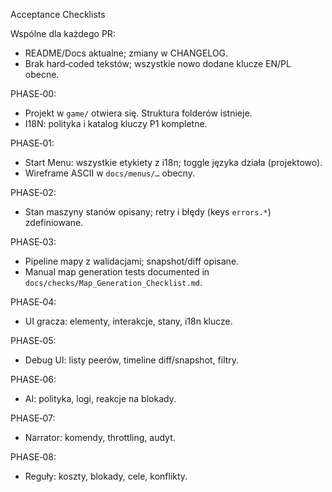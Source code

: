 Acceptance Checklists

Wspólne dla każdego PR:
- README/Docs aktualne; zmiany w CHANGELOG.  
- Brak hard‑coded tekstów; wszystkie nowo dodane klucze EN/PL obecne.

PHASE‑00:
- Projekt w `game/` otwiera się. Struktura folderów istnieje.  
- I18N: polityka i katalog kluczy P1 kompletne.

PHASE‑01:
- Start Menu: wszystkie etykiety z i18n; toggle języka działa (projektowo).  
- Wireframe ASCII w `docs/menus/…` obecny.

PHASE‑02:
- Stan maszyny stanów opisany; retry i błędy (keys `errors.*`) zdefiniowane.

PHASE‑03:
- Pipeline mapy z walidacjami; snapshot/diff opisane.
- Manual map generation tests documented in `docs/checks/Map_Generation_Checklist.md`.

PHASE‑04:
- UI gracza: elementy, interakcje, stany, i18n klucze.

PHASE‑05:
- Debug UI: listy peerów, timeline diff/snapshot, filtry.

PHASE‑06:
- AI: polityka, logi, reakcje na blokady.

PHASE‑07:
- Narrator: komendy, throttling, audyt.

PHASE‑08:
- Reguły: koszty, blokady, cele, konflikty.
